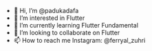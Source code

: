 - 👋 Hi, I’m @padukadafa
- 👀 I’m interested in Flutter
- 🌱 I’m currently learning Flutter Fundamental
- 💞️ I’m looking to collaborate on Flutter
- 📫 How to reach me Instagram: @ferryal_zuhri

<!---
padukadafa/padukadafa is a ✨ special ✨ repository because its `README.md` (this file) appears on your GitHub profile.
You can click the Preview link to take a look at your changes.
--->
